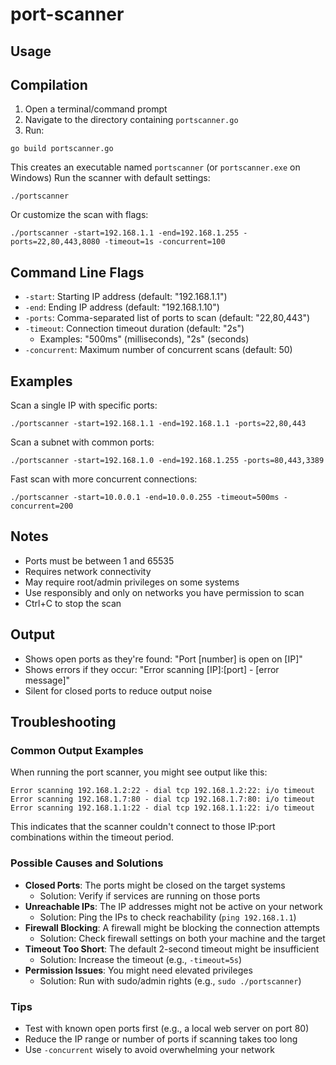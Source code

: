 # port-scanner

## Usage
## Compilation

1. Open a terminal/command prompt
2. Navigate to the directory containing `portscanner.go`
3. Run:
```
go build portscanner.go
```
This creates an executable named `portscanner` (or `portscanner.exe` on Windows)
Run the scanner with default settings:
```
./portscanner
```

Or customize the scan with flags:
```
./portscanner -start=192.168.1.1 -end=192.168.1.255 -ports=22,80,443,8080 -timeout=1s -concurrent=100
```

## Command Line Flags

- `-start`: Starting IP address (default: "192.168.1.1")
- `-end`: Ending IP address (default: "192.168.1.10")
- `-ports`: Comma-separated list of ports to scan (default: "22,80,443")
- `-timeout`: Connection timeout duration (default: "2s")
  - Examples: "500ms" (milliseconds), "2s" (seconds)
- `-concurrent`: Maximum number of concurrent scans (default: 50)

## Examples

Scan a single IP with specific ports:
```
./portscanner -start=192.168.1.1 -end=192.168.1.1 -ports=22,80,443
```

Scan a subnet with common ports:
```
./portscanner -start=192.168.1.0 -end=192.168.1.255 -ports=80,443,3389
```

Fast scan with more concurrent connections:
```
./portscanner -start=10.0.0.1 -end=10.0.0.255 -timeout=500ms -concurrent=200
```

## Notes

- Ports must be between 1 and 65535
- Requires network connectivity
- May require root/admin privileges on some systems
- Use responsibly and only on networks you have permission to scan
- Ctrl+C to stop the scan

## Output

- Shows open ports as they're found: "Port [number] is open on [IP]"
- Shows errors if they occur: "Error scanning [IP]:[port] - [error message]"
- Silent for closed ports to reduce output noise

## Troubleshooting

### Common Output Examples

When running the port scanner, you might see output like this:
```
Error scanning 192.168.1.2:22 - dial tcp 192.168.1.2:22: i/o timeout
Error scanning 192.168.1.7:80 - dial tcp 192.168.1.7:80: i/o timeout
Error scanning 192.168.1.1:22 - dial tcp 192.168.1.1:22: i/o timeout
```
This indicates that the scanner couldn't connect to those IP:port combinations within the timeout period.

### Possible Causes and Solutions

- **Closed Ports**: The ports might be closed on the target systems
  - Solution: Verify if services are running on those ports
- **Unreachable IPs**: The IP addresses might not be active on your network
  - Solution: Ping the IPs to check reachability (`ping 192.168.1.1`)
- **Firewall Blocking**: A firewall might be blocking the connection attempts
  - Solution: Check firewall settings on both your machine and the target
- **Timeout Too Short**: The default 2-second timeout might be insufficient
  - Solution: Increase the timeout (e.g., `-timeout=5s`)
- **Permission Issues**: You might need elevated privileges
  - Solution: Run with sudo/admin rights (e.g., `sudo ./portscanner`)

### Tips
- Test with known open ports first (e.g., a local web server on port 80)
- Reduce the IP range or number of ports if scanning takes too long
- Use `-concurrent` wisely to avoid overwhelming your network